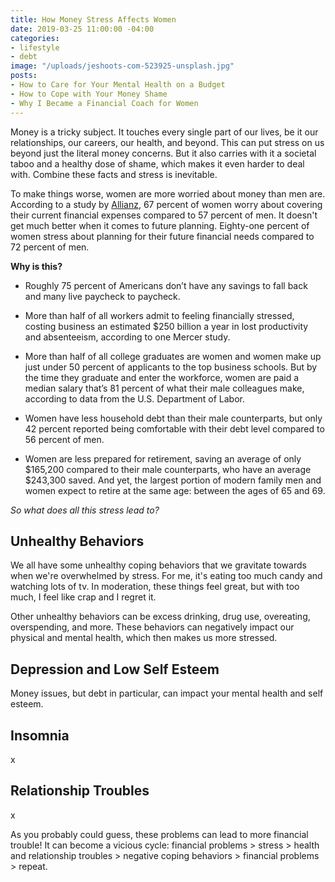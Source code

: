 ```yaml
---
title: How Money Stress Affects Women
date: 2019-03-25 11:00:00 -04:00
categories:
- lifestyle
- debt
image: "/uploads/jeshoots-com-523925-unsplash.jpg"
posts:
- How to Care for Your Mental Health on a Budget
- How to Cope with Your Money Shame
- Why I Became a Financial Coach for Women
---
```


Money is a tricky subject. It touches every single part of our lives, be it our relationships, our careers, our health, and beyond. This can put stress on us beyond just the literal money concerns. But it also carries with it a societal taboo and a healthy dose of shame, which makes it even harder to deal with. Combine these facts and stress is inevitable.

To make things worse, women are more worried about money than men are. According to a study by [Allianz](http://www.allianzusa.com/lovefamilymoney/insights/financial-stress-affects-men-and-women-differently/), 67 percent of women worry about covering their current financial expenses compared to 57 percent of men. It doesn't get much better when it comes to future planning. Eighty-one percent of women stress about planning for their future financial needs compared to 72 percent of men.

**Why is this?**

* Roughly 75 percent of Americans don’t have any savings to fall back and many live paycheck to paycheck. 

* More than half of all workers admit to feeling financially stressed, costing business an estimated $250 billion a year in lost productivity and absenteeism, according to one Mercer study.

* More than half of all college graduates are women and women make up just under 50 percent of applicants to the top business schools. But by the time they graduate and enter the workforce, women are paid a median salary that’s 81 percent of what their male colleagues make, according to data from the U.S. Department of Labor.

* Women have less household debt than their male counterparts, but only 42 percent reported being comfortable with their debt level compared to 56 percent of men.

* Women are less prepared for retirement, saving an average of only $165,200 compared to their male counterparts, who have an average $243,300 saved. And yet, the largest portion of modern family men and women expect to retire at the same age: between the ages of 65 and 69.

*So what does all this stress lead to?*

## Unhealthy Behaviors

We all have some unhealthy coping behaviors that we gravitate towards when we're overwhelmed by stress. For me, it's eating too much candy and watching lots of tv. In moderation, these things feel great, but with too much, I feel like crap and I regret it.  

Other unhealthy behaviors can be excess drinking, drug use, overeating, overspending, and more. These behaviors can negatively impact our physical and mental health, which then makes us more stressed. 

## Depression and Low Self Esteem

Money issues, but debt in particular, can impact your mental health and self esteem. 

## Insomnia

x

## Relationship Troubles

x

As you probably could guess, these problems can lead to more financial trouble! It can become a vicious cycle: financial problems > stress > health and relationship troubles > negative coping behaviors > financial problems > repeat. 